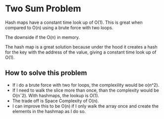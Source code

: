 # Two Sum Problem

Hash maps have a constant time look up of O(1). This is great when compared to O(n) using a brute force with two loops.

The downside if the O(n) in memory.

The hash map is a great solution because under the hood it creates a hash for the key with the address of the value, giving a constant time look up of O(1).

## How to solve this problem
- If i do a brute force with two for loops, the complexility would be o(n^2).
- If I need to walk the slice more than once, than the complexity would be O(nˆ2). With hashmaps, the lookup is O(1).
- The trade off is Space Complexity of O(n).
- I can improve this to be O(n) if I only walk the array once and create the elements in the hashmap as I do so.